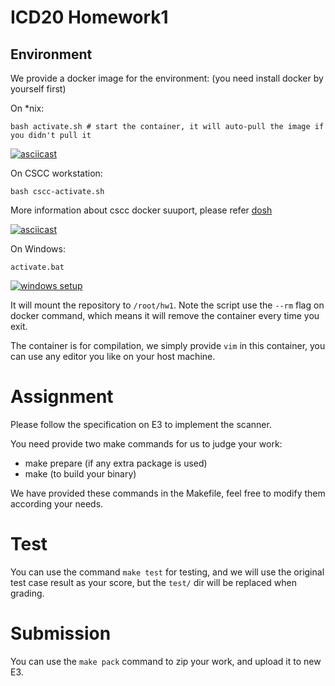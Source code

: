 # ICD20 Homework1

## Environment

We provide a docker image for the environment:
(you need install docker by yourself first)

On \*nix:
```
bash activate.sh # start the container, it will auto-pull the image if you didn't pull it
```

[![asciicast](https://asciinema.org/a/27ZqPcEUYkA6Ll0EqjyvlC5YQ.svg)](https://asciinema.org/a/27ZqPcEUYkA6Ll0EqjyvlC5YQ)

On CSCC workstation:
```
bash cscc-activate.sh
```

More information about cscc docker suuport, please refer [dosh](https://cscc.cs.nctu.edu.tw/workstation-dosh-guide)

[![asciicast](https://asciinema.org/a/R6lPjk7iwCXHVzGcGFBxAh4J3.svg)](https://asciinema.org/a/R6lPjk7iwCXHVzGcGFBxAh4J3)

On Windows:
```
activate.bat
```
[![windows setup](https://i.ytimg.com/vi/HddnQnU4zXk/hqdefault.jpg)](https://www.youtube.com/watch?v=HddnQnU4zXk)

It will mount the repository to `/root/hw1`.
Note the script use the `--rm` flag on docker command,
which means it will remove the container every time you exit.

The container is for compilation, we simply provide `vim` in this container,
you can use any editor you like on your host machine.


# Assignment

Please follow the specification on E3 to implement the scanner.

You need provide two make commands for us to judge your work:
- make prepare (if any extra package is used)
- make (to build your binary)

We have provided these commands in the Makefile, feel free to modify them according your needs.

# Test

You can use the command `make test` for testing, and we will use the original test case result as your score, but the `test/` dir will be replaced when grading.


# Submission

You can use the `make pack` command to zip your work, and upload it to new E3.
